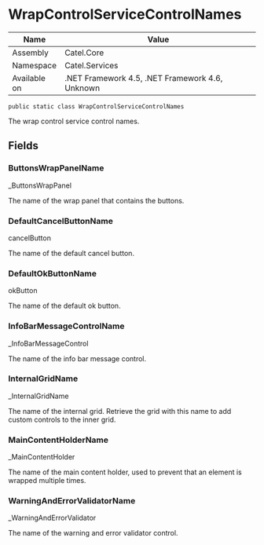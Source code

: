 

# WrapControlServiceControlNames

Name|Value
---|---
Assembly|Catel.Core
Namespace|Catel.Services
Available on|.NET Framework 4.5, .NET Framework 4.6, Unknown

```
public static class WrapControlServiceControlNames
```

The wrap control service control names.



## Fields

### ButtonsWrapPanelName
_ButtonsWrapPanel

The name of the wrap panel that contains the buttons.



### DefaultCancelButtonName
cancelButton

The name of the default cancel button.



### DefaultOkButtonName
okButton

The name of the default ok button.



### InfoBarMessageControlName
_InfoBarMessageControl

The name of the info bar message control.



### InternalGridName
_InternalGridName

The name of the internal grid. Retrieve the grid with this name to add custom controls to the inner grid.



### MainContentHolderName
_MainContentHolder

The name of the main content holder, used to prevent that an element is wrapped multiple times.



### WarningAndErrorValidatorName
_WarningAndErrorValidator

The name of the warning and error validator control.



